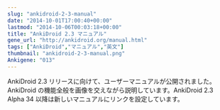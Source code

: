```yaml
---
slug: "ankidroid-2-3-manual"
date: "2014-10-01T17:00:40+00:00"
lastmod: "2014-10-06T00:03:18+00:00"
title: "AnkiDroid 2.3 マニュアル"
gene_url: "http://ankidroid.org/manual.html"
tags: ["AnkiDroid","マニュアル","英文"]
thumbnail: "ankidroid-2-3-manual.png"
Ankigene: "013"
---
```

AnkiDroid 2.3 リリースに向けて、ユーザーマニュアルが公開されました。AnkiDroid の機能全般を画像を交えながら説明しています。AnkiDroid 2.3 Alpha 34 以降は新しいマニュアルにリンクを設定しています。


